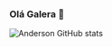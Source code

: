 ### Olá Galera 👋
![Anderson GitHub stats](https://github-readme-stats.vercel.app/api?username=anderasd100&theme=blue-green)

